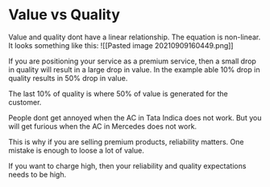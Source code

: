 # Value vs Quality

Value and quality dont have a linear relationship. The equation is non-linear. It looks something like this:
![[Pasted image 20210909160449.png]]

If you are positioning your service as a premium service, then a small drop in quality will result in a large drop in value. In the example able 10% drop in quality results in 50% drop in value. 

The last 10% of quality is where 50% of value is generated for the customer. 

People dont get annoyed when the AC in Tata Indica does not work. But you will get furious when the AC in Mercedes does not work. 

This is why if you are selling premium products, reliability matters. One mistake is enough to loose a lot of value. 

If you want to charge high, then your reliability and quality expectations needs to be high. 

